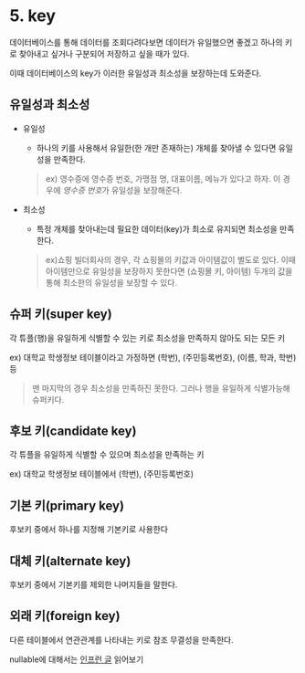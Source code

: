 # 5. key

데이터베이스를 통해 데이터를 조회다려다보면 데이터가 유일했으면 좋겠고 하나의 키로 찾아내고 싶거나 구분되어 저장하고 싶을 때가 있다.

이때 데이터베이스의 key가 이러한 유일성과 최소성을 보장하는데 도와준다.

## 유일성과 최소성

* 유일성
    - 하나의 키를 사용해서 유일한(한 개만 존재하는) 개체를 찾아낼 수 있다면 유일성을 만족한다.

    > ex) 영수증에 영수증 번호, 가맹점 명, 대표이름, 메뉴가 있다고 하자. 이 경우에 *영수증 번호*가 유일성을 보장해준다.
* 최소성
    - 특정 개체를 찾아내는데 필요한 데이터(key)가 최소로 유지되면 최소성을 만족한다.

    > ex)쇼핑 빌더회사의 경우, 각 쇼핑몰의 키값과 아이템값이 별도로 있다. 이때 아이템만으로 유일성을 보장하지 못한다면 (쇼핑몰 키, 아이템) 두개의 값을 통해 최소한의 유일성을 보장할 수 있다.

## 슈퍼 키(super key)

각 튜플(행)을 유일하게 식별할 수 있는 키로 최소성을 만족하지 않아도 되는 모든 키

ex) 대학교 학생정보 테이블이라고 가정하면 (학번), (주민등록번호), (이름, 학과, 학번) 등
> 맨 마지막의 경우 최소성을 만족하진 못한다. 그러나 행을 유일하게 식별가능해 슈퍼키다.

## 후보 키(candidate key)

각 튜플을 유일하게 식별할 수 있으며 최소성을 만족하는 키

ex) 대학교 학생정보 테이블에서 (학번), (주민등록번호)

## 기본 키(primary key)

후보키 중에서 하나를 지정해 기본키로 사용한다

## 대체 키(alternate key)

후보키 중에서 기본키를 제외한 나머지들을 말한다.

## 외래 키(foreign key)

다른 테이블에서 연관관계를 나타내는 키로 참조 무결성을 만족한다.

nullable에 대해서는 [인프런 글](https://www.inflearn.com/questions/699140/%EC%A3%BC-%ED%85%8C%EC%9D%B4%EB%B8%94-%EC%99%B8%EB%9E%98%ED%82%A4-%EC%9E%A5-%EB%8B%A8%EC%A0%90%EC%97%90-%EA%B4%80%ED%95%B4-%EC%A7%88%EB%AC%B8%EC%9D%B4-%EC%9E%88%EC%8A%B5%EB%8B%88%EB%8B%A4) 읽어보기


